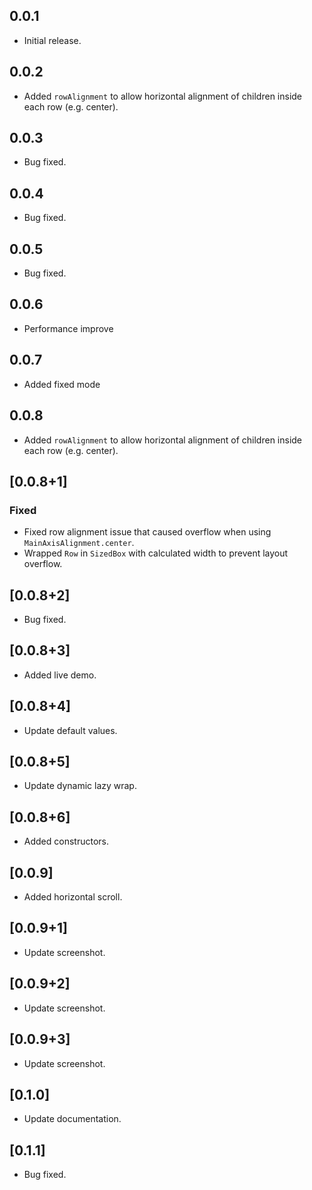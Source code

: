 ## 0.0.1

- Initial release.

## 0.0.2
- Added `rowAlignment` to allow horizontal alignment of children inside each row (e.g. center).

## 0.0.3
- Bug fixed.

## 0.0.4
- Bug fixed.

## 0.0.5
- Bug fixed.

## 0.0.6
- Performance improve

## 0.0.7
- Added fixed mode

## 0.0.8
- Added `rowAlignment` to allow horizontal alignment of children inside each row (e.g. center).

## [0.0.8+1] 
### Fixed
- Fixed row alignment issue that caused overflow when using `MainAxisAlignment.center`.
- Wrapped `Row` in `SizedBox` with calculated width to prevent layout overflow.

## [0.0.8+2] 
- Bug fixed.

## [0.0.8+3] 
- Added live demo.

## [0.0.8+4] 
- Update default values.

## [0.0.8+5] 
- Update dynamic lazy wrap.

## [0.0.8+6] 
- Added constructors.

## [0.0.9] 
- Added horizontal scroll.

## [0.0.9+1] 
- Update screenshot.

## [0.0.9+2] 
- Update screenshot.

## [0.0.9+3] 
- Update screenshot.

## [0.1.0] 
- Update documentation.

## [0.1.1] 
- Bug fixed.